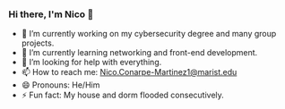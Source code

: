 ### Hi there, I'm Nico 👋
- 🔭 I’m currently working on my cybersecurity degree and many group projects.
- 🌱 I’m currently learning networking and front-end development.
- 🤔 I’m looking for help with everything.
- 📫 How to reach me: Nico.Conarpe-Martinez1@marist.edu
- 😄 Pronouns: He/Him
- ⚡ Fun fact: My house and dorm flooded consecutively.
